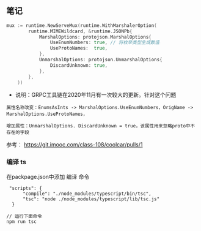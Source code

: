 ## 笔记
```go
mux := runtime.NewServeMux(runtime.WithMarshalerOption(
		runtime.MIMEWildcard, &runtime.JSONPb{
			MarshalOptions: protojson.MarshalOptions{
				UseEnumNumbers: true, // 将枚举类型生成数值
				UseProtoNames:  true,
			},
			UnmarshalOptions: protojson.UnmarshalOptions{
				DiscardUnknown: true,
			},
		},
	))
```
- 说明：GRPC工具链在2020年11月有一次较大的更新。针对这个问题
```
属性名称改变：EnumsAsInts -> MarshalOptions.UseEnumNumbers，OrigName -> MarshalOptions.UseProtoNames，

增加属性：UnmarshalOptions. DiscardUnknown = true，该属性用来忽略proto中不存在的字段
```
参考： https://git.imooc.com/class-108/coolcar/pulls/1


### 编译 ts
在packpage.json中添加 编译 命令

```shell
 "scripts": {
      "compile": "./node_modules/typescript/bin/tsc",
      "tsc": "node ./node_modules/typescript/lib/tsc.js"
  }
  
// 运行下面命令  
npm run tsc
```

